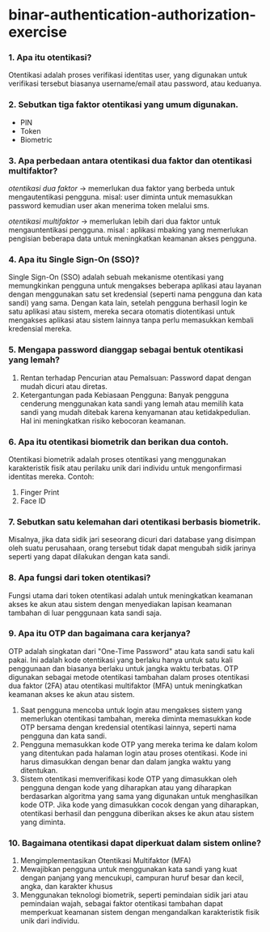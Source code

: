 <!-- @format -->

# binar-authentication-authorization-exercise

### 1. Apa itu otentikasi?

Otentikasi adalah proses verifikasi identitas user, yang digunakan untuk verifikasi tersebut biasanya username/email atau password, atau keduanya.

### 2. Sebutkan tiga faktor otentikasi yang umum digunakan.

- PIN
- Token
- Biometric

### 3. Apa perbedaan antara otentikasi dua faktor dan otentikasi multifaktor?

_otentikasi dua faktor_ -> memerlukan dua faktor yang berbeda untuk mengautentikasi pengguna. misal: user diminta untuk memasukkan password kemudian user akan menerima token melalui sms.

_otentikasi multifaktor_ -> memerlukan lebih dari dua faktor untuk mengauntentikasi pengguna. misal : aplikasi mbaking yang memerlukan pengisian beberapa data untuk meningkatkan keamanan akses pengguna.

### 4. Apa itu Single Sign-On (SSO)?

Single Sign-On (SSO) adalah sebuah mekanisme otentikasi yang memungkinkan pengguna untuk mengakses beberapa aplikasi atau layanan dengan menggunakan satu set kredensial (seperti nama pengguna dan kata sandi) yang sama. Dengan kata lain,
setelah pengguna berhasil login ke satu aplikasi atau sistem, mereka secara otomatis diotentikasi untuk mengakses aplikasi atau sistem lainnya tanpa perlu memasukkan kembali kredensial mereka.

### 5. Mengapa password dianggap sebagai bentuk otentikasi yang lemah?

1. Rentan terhadap Pencurian atau Pemalsuan: Password dapat dengan mudah dicuri atau diretas.
2. Ketergantungan pada Kebiasaan Pengguna: Banyak pengguna cenderung menggunakan kata sandi yang lemah atau memilih kata sandi yang mudah ditebak karena kenyamanan atau ketidakpedulian. Hal ini meningkatkan risiko kebocoran keamanan.

### 6. Apa itu otentikasi biometrik dan berikan dua contoh.

Otentikasi biometrik adalah proses otentikasi yang menggunakan karakteristik fisik atau perilaku unik dari individu untuk mengonfirmasi identitas mereka. Contoh:

1. Finger Print
2. Face ID

### 7. Sebutkan satu kelemahan dari otentikasi berbasis biometrik.

Misalnya, jika data sidik jari seseorang dicuri dari database yang disimpan oleh suatu perusahaan, orang tersebut tidak dapat mengubah sidik jarinya seperti yang dapat dilakukan dengan kata sandi.

### 8. Apa fungsi dari token otentikasi?

Fungsi utama dari token otentikasi adalah untuk meningkatkan keamanan akses ke akun atau sistem dengan menyediakan lapisan keamanan tambahan di luar penggunaan kata sandi saja.

### 9. Apa itu OTP dan bagaimana cara kerjanya?

OTP adalah singkatan dari "One-Time Password" atau kata sandi satu kali pakai. Ini adalah kode otentikasi yang berlaku hanya untuk satu kali penggunaan dan biasanya berlaku untuk jangka waktu terbatas. OTP digunakan sebagai metode
otentikasi tambahan dalam proses otentikasi dua faktor (2FA) atau otentikasi multifaktor (MFA) untuk meningkatkan keamanan akses ke akun atau sistem.

1. Saat pengguna mencoba untuk login atau mengakses sistem yang memerlukan otentikasi tambahan, mereka diminta memasukkan kode OTP bersama dengan kredensial otentikasi lainnya, seperti nama pengguna dan kata sandi.
2. Pengguna memasukkan kode OTP yang mereka terima ke dalam kolom yang ditentukan pada halaman login atau proses otentikasi. Kode ini harus dimasukkan dengan benar dan dalam jangka waktu yang ditentukan.
3. Sistem otentikasi memverifikasi kode OTP yang dimasukkan oleh pengguna dengan kode yang diharapkan atau yang diharapkan berdasarkan algoritma yang sama yang digunakan untuk menghasilkan kode OTP. Jika kode yang dimasukkan cocok dengan
   yang diharapkan, otentikasi berhasil dan pengguna diberikan akses ke akun atau sistem yang diminta.

### 10. Bagaimana otentikasi dapat diperkuat dalam sistem online?

1. Mengimplementasikan Otentikasi Multifaktor (MFA)
2. Mewajibkan pengguna untuk menggunakan kata sandi yang kuat dengan panjang yang mencukupi, campuran huruf besar dan kecil, angka, dan karakter khusus
3. Menggunakan teknologi biometrik, seperti pemindaian sidik jari atau pemindaian wajah, sebagai faktor otentikasi tambahan dapat memperkuat keamanan sistem dengan mengandalkan karakteristik fisik unik dari individu.
